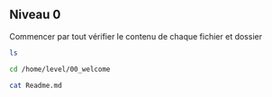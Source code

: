 ## Niveau 0
Commencer par tout vérifier le contenu de chaque fichier et dossier
```sh
ls 
```
```sh
cd /home/level/00_welcome
```
```sh
cat Readme.md
```
